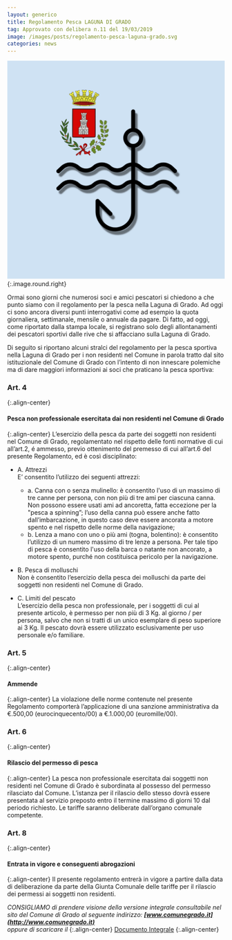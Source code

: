 ```yaml
---
layout: generico
title: Regolamento Pesca LAGUNA DI GRADO
tag: Approvato con delibera n.11 del 19/03/2019
image: /images/posts/regolamento-pesca-laguna-grado.svg
categories: news
---
```


![](/images/posts/regolamento-pesca-laguna-grado.svg){:.image.round.right}

Ormai sono giorni che numerosi soci e amici pescatori si chiedono a che punto siamo con il regolamento per la pesca nella Laguna di Grado. Ad oggi ci sono ancora diversi punti interrogativi come ad esempio la quota giornaliera, settimanale, mensile o annuale da pagare. Di fatto, ad oggi, come riportato dalla stampa locale, si registrano solo degli allontanamenti dei pescatori sportivi dalle rive che si affacciano sulla Laguna di Grado.

Di seguito si riportano alcuni stralci del regolamento per la pesca sportiva nella Laguna di Grado per i non residenti nel Comune in parola tratto dal sito istituzionale del Comune di Grado con l’intento di non innescare polemiche ma di dare maggiori informazioni ai soci che praticano la pesca sportiva:

### Art. 4
{:.align-center}
#### Pesca non professionale esercitata dai non residenti nel Comune di Grado
{:.align-center}
L’esercizio della pesca da parte dei soggetti non residenti nel Comune di Grado, regolamentato nel rispetto delle fonti normative di cui all’art.2, é ammesso, previo ottenimento del premesso di cui all’art.6 del presente Regolamento, ed è così disciplinato:

- A. Attrezzi<br>
E’ consentito l’utilizzo dei seguenti attrezzi:
    - a. Canna con o senza mulinello: è consentito l'uso di un massimo di tre canne per persona, con non più di tre ami per ciascuna canna. Non possono essere usati ami ad ancoretta, fatta eccezione per la "pesca a spinning”; l’uso della canna può essere anche fatto dall’imbarcazione, in questo caso deve essere ancorata a motore spento e nel rispetto delle norme della navigazione;
    - b. Lenza a mano con uno o più ami (togna, bolentino): è consentito l’utilizzo di un numero massimo di tre lenze a persona. Per tale tipo di pesca è consentito l'uso della barca o natante non ancorato, a motore spento, purché non costituisca pericolo per la navigazione.

- B. Pesca di molluschi<br>
Non è consentito l’esercizio della pesca dei molluschi da parte dei soggetti non residenti nel Comune di Grado.

- C. Limiti del pescato<br>
L’esercizio della pesca non professionale, per i soggetti di cui al presente articolo, è permesso per non più di 3 Kg. al giorno / per persona, salvo che non si tratti di un unico esemplare di peso superiore ai 3 Kg. Il pescato dovrà essere utilizzato esclusivamente per uso personale e/o familiare.

### Art. 5
{:.align-center}
#### Ammende
{:.align-center}
La violazione delle norme contenute nel presente Regolamento comporterà l’applicazione di una sanzione amministrativa da €.500,00 (eurocinquecento/00) a €.1.000,00 (euromille/00).

### Art. 6
{:.align-center}
#### Rilascio del permesso di pesca
{:.align-center}
La pesca non professionale esercitata dai soggetti non residenti nel Comune di Grado è subordinata al possesso del permesso rilasciato dal Comune. L’istanza per il rilascio dello stesso dovrà essere presentata al servizio preposto entro il termine massimo di giorni 10 dal periodo richiesto. Le tariffe saranno deliberate dall’organo comunale competente.

### Art. 8
{:.align-center}
#### Entrata in vigore e conseguenti abrogazioni
{:.align-center}
Il presente regolamento entrerà in vigore a partire dalla data di deliberazione da parte della Giunta Comunale delle tariffe per il rilascio dei permessi ai soggetti non residenti.

*CONSIGLIAMO di prendere visione della versione integrale consultabile nel sito del Comune di Grado al seguente indirizzo: **[www.comunegrado.it](http://www.comunegrado.it)** <br> oppure di scaricare il*
{:.align-center}
<a href="/download/r-pesca.pdf" target="_blank" class="button small icon fa-download">Documento Integrale</a>
{:.align-center}

